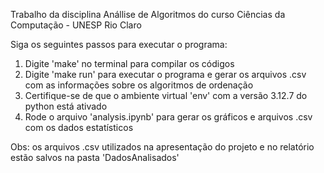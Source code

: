 Trabalho da disciplina Anállise de Algoritmos do curso Ciências da Computação - UNESP Rio Claro

Siga os seguintes passos para executar o programa:

1) Digite 'make' no terminal para compilar os códigos
2) Digite 'make run' para executar o programa e gerar os arquivos .csv com as informações sobre os algoritmos de ordenação
3) Certifique-se de que o ambiente virtual 'env' com a versão 3.12.7 do python está ativado
4) Rode o arquivo 'analysis.ipynb' para gerar os gráficos e arquivos .csv com os dados estatísticos

Obs: os arquivos .csv utilizados na apresentação do projeto e no relatório estão salvos na pasta 'DadosAnalisados'
